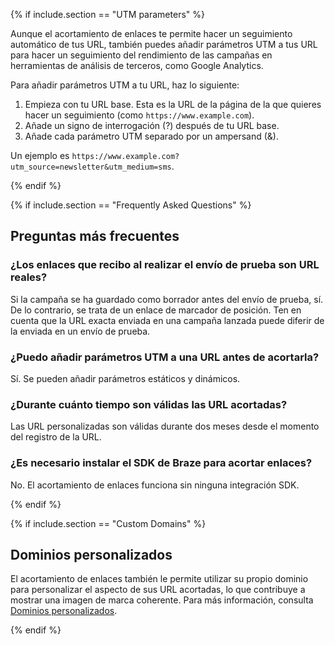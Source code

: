 {% if include.section == "UTM parameters" %}

Aunque el acortamiento de enlaces te permite hacer un seguimiento automático de tus URL, también puedes añadir parámetros UTM a tus URL para hacer un seguimiento del rendimiento de las campañas en herramientas de análisis de terceros, como Google Analytics.

Para añadir parámetros UTM a tu URL, haz lo siguiente:

1. Empieza con tu URL base. Esta es la URL de la página de la que quieres hacer un seguimiento (como `https://www.example.com`).
2. Añade un signo de interrogación (?) después de tu URL base.
3. Añade cada parámetro UTM separado por un ampersand (&).

Un ejemplo es `https://www.example.com?utm_source=newsletter&utm_medium=sms`.

{% endif %}

{% if include.section == "Frequently Asked Questions" %}

## Preguntas más frecuentes

### ¿Los enlaces que recibo al realizar el envío de prueba son URL reales?

Si la campaña se ha guardado como borrador antes del envío de prueba, sí. De lo contrario, se trata de un enlace de marcador de posición. Ten en cuenta que la URL exacta enviada en una campaña lanzada puede diferir de la enviada en un envío de prueba.

### ¿Puedo añadir parámetros UTM a una URL antes de acortarla?

Sí. Se pueden añadir parámetros estáticos y dinámicos. 

### ¿Durante cuánto tiempo son válidas las URL acortadas?

Las URL personalizadas son válidas durante dos meses desde el momento del registro de la URL.

### ¿Es necesario instalar el SDK de Braze para acortar enlaces?

No. El acortamiento de enlaces funciona sin ninguna integración SDK.

{% endif %}

{% if include.section == "Custom Domains" %}

## Dominios personalizados

El acortamiento de enlaces también le permite utilizar su propio dominio para personalizar el aspecto de sus URL acortadas, lo que contribuye a mostrar una imagen de marca coherente. Para más información, consulta [Dominios personalizados]({{site.baseurl}}/user_guide/message_building_by_channel/sms_mms_rcs/link_shortening/custom_domains/).

{% endif %}